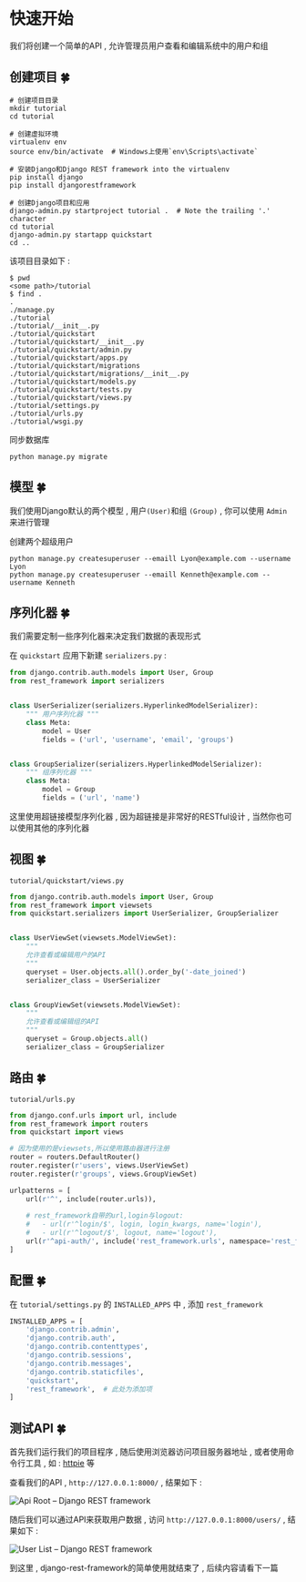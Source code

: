 # 快速开始

我们将创建一个简单的API , 允许管理员用户查看和编辑系统中的用户和组

## 创建项目  🍀

```shell
# 创建项目目录
mkdir tutorial
cd tutorial

# 创建虚拟环境
virtualenv env
source env/bin/activate  # Windows上使用`env\Scripts\activate`

# 安装Django和Django REST framework into the virtualenv
pip install django
pip install djangorestframework

# 创建Django项目和应用
django-admin.py startproject tutorial .  # Note the trailing '.' character
cd tutorial
django-admin.py startapp quickstart
cd ..
```

该项目目录如下 : 

```shell
$ pwd
<some path>/tutorial
$ find .
.
./manage.py
./tutorial
./tutorial/__init__.py
./tutorial/quickstart
./tutorial/quickstart/__init__.py
./tutorial/quickstart/admin.py
./tutorial/quickstart/apps.py
./tutorial/quickstart/migrations
./tutorial/quickstart/migrations/__init__.py
./tutorial/quickstart/models.py
./tutorial/quickstart/tests.py
./tutorial/quickstart/views.py
./tutorial/settings.py
./tutorial/urls.py
./tutorial/wsgi.py
```

同步数据库

```shell
python manage.py migrate
```

## 模型  🍀

我们使用Django默认的两个模型 , 用户` (User) `和组 ` (Group) ` , 你可以使用 `Admin` 来进行管理

创建两个超级用户

```shell
python manage.py createsuperuser --emaill Lyon@example.com --username Lyon
python manage.py createsuperuser --emaill Kenneth@example.com --username Kenneth
```

## 序列化器  🍀

我们需要定制一些序列化器来决定我们数据的表现形式

在 `quickstart` 应用下新建 `serializers.py` :

```python
from django.contrib.auth.models import User, Group
from rest_framework import serializers


class UserSerializer(serializers.HyperlinkedModelSerializer):
    """ 用户序列化器 """
    class Meta:
        model = User
        fields = ('url', 'username', 'email', 'groups')


class GroupSerializer(serializers.HyperlinkedModelSerializer):
    """ 组序列化器 """
    class Meta:
        model = Group
        fields = ('url', 'name')
```

这里使用超链接模型序列化器 , 因为超链接是非常好的RESTful设计 , 当然你也可以使用其他的序列化器

## 视图  🍀

`tutorial/quickstart/views.py` 

```python
from django.contrib.auth.models import User, Group
from rest_framework import viewsets
from quickstart.serializers import UserSerializer, GroupSerializer


class UserViewSet(viewsets.ModelViewSet):
    """
    允许查看或编辑用户的API
    """
    queryset = User.objects.all().order_by('-date_joined')
    serializer_class = UserSerializer


class GroupViewSet(viewsets.ModelViewSet):
    """
    允许查看或编辑组的API
    """
    queryset = Group.objects.all()
    serializer_class = GroupSerializer
```

## 路由  🍀

`tutorial/urls.py` 

```python
from django.conf.urls import url, include
from rest_framework import routers
from quickstart import views

# 因为使用的是viewsets,所以使用路由器进行注册
router = routers.DefaultRouter()
router.register(r'users', views.UserViewSet)
router.register(r'groups', views.GroupViewSet)

urlpatterns = [
    url(r'^', include(router.urls)),
    
    # rest_framework自带的url,login与logout:
    #   - url(r'^login/$', login, login_kwargs, name='login'),
    #   - url(r'^logout/$', logout, name='logout'),
    url(r'^api-auth/', include('rest_framework.urls', namespace='rest_framework'))
]
```

## 配置  🍀

在 `tutorial/settings.py` 的 `INSTALLED_APPS` 中 , 添加 `rest_framework` 

```python
INSTALLED_APPS = [
    'django.contrib.admin',
    'django.contrib.auth',
    'django.contrib.contenttypes',
    'django.contrib.sessions',
    'django.contrib.messages',
    'django.contrib.staticfiles',
    'quickstart',
    'rest_framework',  # 此处为添加项
]
```

## 测试API  🍀

首先我们运行我们的项目程序 , 随后使用浏览器访问项目服务器地址 , 或者使用命令行工具 , 如 : [httpie](https://github.com/jakubroztocil/httpie) 等

查看我们的API , `http://127.0.0.1:8000/` , 结果如下 : 


![Api Root – Django REST framework](http://oux34p43l.bkt.clouddn.com/Api%20Root%20–%20Django%20REST%20framework.png)

随后我们可以通过API来获取用户数据 , 访问 `http://127.0.0.1:8000/users/` , 结果如下 : 

![User List – Django REST framework](http://oux34p43l.bkt.clouddn.com/User%20List%20–%20Django%20REST%20framework.png)

到这里 , django-rest-framework的简单使用就结束了 , 后续内容请看下一篇